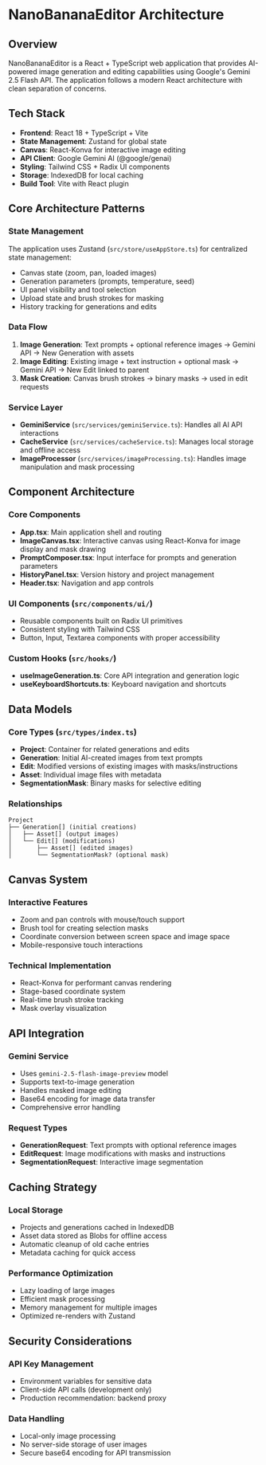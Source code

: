 # NanoBananaEditor Architecture

## Overview
NanoBananaEditor is a React + TypeScript web application that provides AI-powered image generation and editing capabilities using Google's Gemini 2.5 Flash API. The application follows a modern React architecture with clean separation of concerns.

## Tech Stack
- **Frontend**: React 18 + TypeScript + Vite
- **State Management**: Zustand for global state
- **Canvas**: React-Konva for interactive image editing
- **API Client**: Google Gemini AI (@google/genai)
- **Styling**: Tailwind CSS + Radix UI components
- **Storage**: IndexedDB for local caching
- **Build Tool**: Vite with React plugin

## Core Architecture Patterns

### State Management
The application uses Zustand (`src/store/useAppStore.ts`) for centralized state management:
- Canvas state (zoom, pan, loaded images)
- Generation parameters (prompts, temperature, seed)
- UI panel visibility and tool selection
- Upload state and brush strokes for masking
- History tracking for generations and edits

### Data Flow
1. **Image Generation**: Text prompts + optional reference images → Gemini API → New Generation with assets
2. **Image Editing**: Existing image + text instruction + optional mask → Gemini API → New Edit linked to parent
3. **Mask Creation**: Canvas brush strokes → binary masks → used in edit requests

### Service Layer
- **GeminiService** (`src/services/geminiService.ts`): Handles all AI API interactions
- **CacheService** (`src/services/cacheService.ts`): Manages local storage and offline access
- **ImageProcessor** (`src/services/imageProcessing.ts`): Handles image manipulation and mask processing

## Component Architecture

### Core Components
- **App.tsx**: Main application shell and routing
- **ImageCanvas.tsx**: Interactive canvas using React-Konva for image display and mask drawing
- **PromptComposer.tsx**: Input interface for prompts and generation parameters
- **HistoryPanel.tsx**: Version history and project management
- **Header.tsx**: Navigation and app controls

### UI Components (`src/components/ui/`)
- Reusable components built on Radix UI primitives
- Consistent styling with Tailwind CSS
- Button, Input, Textarea components with proper accessibility

### Custom Hooks (`src/hooks/`)
- **useImageGeneration.ts**: Core API integration and generation logic
- **useKeyboardShortcuts.ts**: Keyboard navigation and shortcuts

## Data Models

### Core Types (`src/types/index.ts`)
- **Project**: Container for related generations and edits
- **Generation**: Initial AI-created images from text prompts
- **Edit**: Modified versions of existing images with masks/instructions
- **Asset**: Individual image files with metadata
- **SegmentationMask**: Binary masks for selective editing

### Relationships
```
Project
├── Generation[] (initial creations)
│   ├── Asset[] (output images)
│   └── Edit[] (modifications)
│       ├── Asset[] (edited images)
│       └── SegmentationMask? (optional mask)
```

## Canvas System

### Interactive Features
- Zoom and pan controls with mouse/touch support
- Brush tool for creating selection masks
- Coordinate conversion between screen space and image space
- Mobile-responsive touch interactions

### Technical Implementation
- React-Konva for performant canvas rendering
- Stage-based coordinate system
- Real-time brush stroke tracking
- Mask overlay visualization

## API Integration

### Gemini Service
- Uses `gemini-2.5-flash-image-preview` model
- Supports text-to-image generation
- Handles masked image editing
- Base64 encoding for image data transfer
- Comprehensive error handling

### Request Types
- **GenerationRequest**: Text prompts with optional reference images
- **EditRequest**: Image modifications with masks and instructions
- **SegmentationRequest**: Interactive image segmentation

## Caching Strategy

### Local Storage
- Projects and generations cached in IndexedDB
- Asset data stored as Blobs for offline access
- Automatic cleanup of old cache entries
- Metadata caching for quick access

### Performance Optimization
- Lazy loading of large images
- Efficient mask processing
- Memory management for multiple images
- Optimized re-renders with Zustand

## Security Considerations

### API Key Management
- Environment variables for sensitive data
- Client-side API calls (development only)
- Production recommendation: backend proxy

### Data Handling
- Local-only image processing
- No server-side storage of user images
- Secure base64 encoding for API transmission